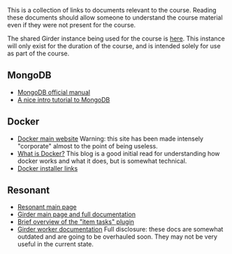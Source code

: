 This is a collection of links to documents relevant to the course. Reading these documents should allow
someone to understand the course material even if they were not present for the course.

The shared Girder instance being used for the course is [here](http://34.229.214.79/). This instance will only exist for the duration
of the course, and is intended solely for use as part of the course.

## MongoDB

* [MongoDB official manual](https://docs.mongodb.com/manual/)
* [A nice intro tutorial to MongoDB](https://www.tutorialspoint.com/mongodb/index.htm)

## Docker

* [Docker main website](https://www.docker.com/) Warning: this site has been made intensely "corporate" almost to the point of being useless.
* [What is Docker?](https://devopscube.com/what-is-docker/) This blog is a good initial read for understanding how docker works and what it does, but is somewhat technical.
* [Docker installer links](https://store.docker.com/search?type=edition&offering=community)

## Resonant

* [Resonant main page](http://resonant.kitware.com/)
* [Girder main page and full documentation](http://girder.readthedocs.io/en/latest/)
* [Brief overview of the "item tasks" plugin](http://girder.readthedocs.io/en/latest/plugins.html#item-tasks)
* [Girder worker documentation](http://girder-worker.readthedocs.io/en/latest/) Full disclosure: these docs are somewhat outdated and are going to be overhauled soon. They may not be very useful in the current state.
